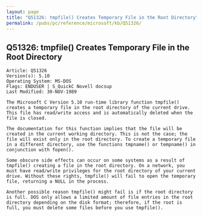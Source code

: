 ```yaml
---
layout: page
title: "Q51326: tmpfile() Creates Temporary File in the Root Directory"
permalink: /pubs/pc/reference/microsoft/kb/Q51326/
---
```


## Q51326: tmpfile() Creates Temporary File in the Root Directory

	Article: Q51326
	Version(s): 5.10
	Operating System: MS-DOS
	Flags: ENDUSER | S_QuickC Novell docsup
	Last Modified: 30-NOV-1989
	
	The Microsoft C Version 5.10 run-time library function tmpfile()
	creates a temporary file in the root directory of the current drive.
	This file has read/write access and is automatically deleted when the
	file is closed.
	
	The documentation for this function implies that the file will be
	created in the current working directory. This is not the case; the
	file will exist only in the root directory. To create a temporary file
	in a different directory, use the functions tmpname() or tempname() in
	conjunction with fopen().
	
	Some obscure side effects can occur on some systems as a result of
	tmpfile() creating a file in the root directory. On a network, you
	must have read/write privileges for the root directory of your current
	drive. Without these rights, tmpfile() will fail to open the temporary
	file, returning a NULL in the process.
	
	Another possible reason tmpfile() might fail is if the root directory
	is full. DOS only allows a limited amount of file entries in the root
	directory depending on the disk format; therefore, if the root is
	full, you must delete some files before you use tmpfile().
